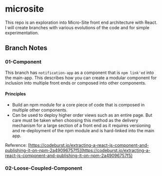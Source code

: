# microsite

This repo is an exploration into Micro-Site front end architecture with React. I will create branches with various evolutions of the code and for simple experimentation.

## Branch Notes

### 01-Component
This branch has `notification-app` as a component that is `npm link'ed` into the main-app. This describes how you can create a modular component for inclusion into multiple front ends or composed into other components.

#### Principles

* Build an npm module for a core piece of code that is composed in multiple other components.
* Can be used to deploy higher order views such as an entire page. But care must be taken when choosing this method as the delivery mechanism for a large section of a front end as it requires versioning and re-deployment of the npm module and is hard-linked into the main app.

Reference: [https://codeburst.io/extracting-a-react-js-component-and-publishing-it-on-npm-2a49096757f5](https://codeburst.io/extracting-a-react-js-component-and-publishing-it-on-npm-2a49096757f5)
### 02-Loose-Coupled-Component

